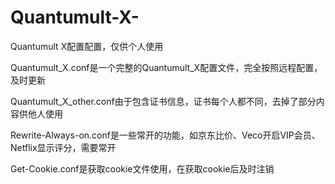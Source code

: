 # Quantumult-X-

Quantumult X配置配置，仅供个人使用

Quantumult_X.conf是一个完整的Quantumult_X配置文件，完全按照远程配置，及时更新

Quantumult_X_other.conf由于包含证书信息，证书每个人都不同，去掉了部分内容供他人使用

Rewrite-Always-on.conf是一些常开的功能，如京东比价、Veco开启VIP会员、Netflix显示评分，需要常开

Get-Cookie.conf是获取cookie文件使用，在获取cookie后及时注销
